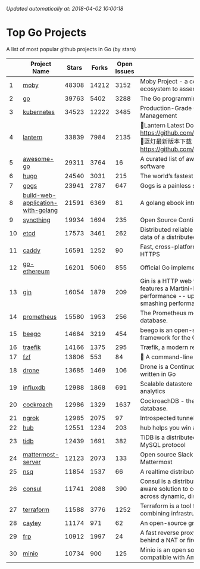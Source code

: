 *Updated automatically at: 2018-04-02 10:00:18* 
# Top Go Projects
A list of most popular github projects in Go (by stars)

|    | Project Name | Stars | Forks | Open Issues | Description |
| -- | ------------ | ----- | ----- | ----------- | ----------- |
| 1 | [moby](https://github.com/moby/moby) | 48308 | 14212 | 3152 | Moby Project - a collaborative project for the container ecosystem to assemble container-based systems |
| 2 | [go](https://github.com/golang/go) | 39763 | 5402 | 3288 | The Go programming language |
| 3 | [kubernetes](https://github.com/kubernetes/kubernetes) | 34523 | 12222 | 3485 | Production-Grade Container Scheduling and Management |
| 4 | [lantern](https://github.com/getlantern/lantern) | 33839 | 7984 | 2135 | 🔴Lantern Latest Download https://github.com/getlantern/lantern/releases/tag/latest 🔴蓝灯最新版本下载 https://github.com/getlantern/forum/issues/833 🔴  |
| 5 | [awesome-go](https://github.com/avelino/awesome-go) | 29311 | 3764 | 16 | A curated list of awesome Go frameworks, libraries and software |
| 6 | [hugo](https://github.com/gohugoio/hugo) | 24540 | 3031 | 215 | The world’s fastest framework for building websites. |
| 7 | [gogs](https://github.com/gogits/gogs) | 23941 | 2787 | 647 | Gogs is a painless self-hosted Git service. |
| 8 | [build-web-application-with-golang](https://github.com/astaxie/build-web-application-with-golang) | 21591 | 6369 | 81 | A golang ebook intro how to build a web with golang |
| 9 | [syncthing](https://github.com/syncthing/syncthing) | 19934 | 1694 | 235 | Open Source Continuous File Synchronization |
| 10 | [etcd](https://github.com/coreos/etcd) | 17573 | 3461 | 262 | Distributed reliable key-value store for the most critical data of a distributed system |
| 11 | [caddy](https://github.com/mholt/caddy) | 16591 | 1252 | 90 | Fast, cross-platform HTTP/2 web server with automatic HTTPS |
| 12 | [go-ethereum](https://github.com/ethereum/go-ethereum) | 16201 | 5060 | 855 | Official Go implementation of the Ethereum protocol |
| 13 | [gin](https://github.com/gin-gonic/gin) | 16054 | 1879 | 209 | Gin is a HTTP web framework written in Go (Golang). It features a Martini-like API with much better performance -- up to 40 times faster. If you need smashing performance, get yourself some Gin. |
| 14 | [prometheus](https://github.com/prometheus/prometheus) | 15580 | 1953 | 256 | The Prometheus monitoring system and time series database. |
| 15 | [beego](https://github.com/astaxie/beego) | 14684 | 3219 | 454 | beego is an open-source, high-performance web framework for the Go programming language. |
| 16 | [traefik](https://github.com/containous/traefik) | 14166 | 1375 | 295 | Træfik, a modern reverse proxy |
| 17 | [fzf](https://github.com/junegunn/fzf) | 13806 | 553 | 84 | :cherry_blossom: A command-line fuzzy finder |
| 18 | [drone](https://github.com/drone/drone) | 13685 | 1469 | 106 | Drone is a Continuous Delivery platform built on Docker, written in Go |
| 19 | [influxdb](https://github.com/influxdata/influxdb) | 12988 | 1868 | 691 | Scalable datastore for metrics, events, and real-time analytics |
| 20 | [cockroach](https://github.com/cockroachdb/cockroach) | 12986 | 1329 | 1637 | CockroachDB - the open source, cloud-native SQL database. |
| 21 | [ngrok](https://github.com/inconshreveable/ngrok) | 12985 | 2075 | 97 | Introspected tunnels to localhost |
| 22 | [hub](https://github.com/github/hub) | 12551 | 1234 | 203 | hub helps you win at git. |
| 23 | [tidb](https://github.com/pingcap/tidb) | 12439 | 1691 | 382 | TiDB is a distributed HTAP database compatible with the MySQL protocol  |
| 24 | [mattermost-server](https://github.com/mattermost/mattermost-server) | 12123 | 2073 | 133 | Open source Slack-alternative in Golang and React - Mattermost |
| 25 | [nsq](https://github.com/nsqio/nsq) | 11854 | 1537 | 66 | A realtime distributed messaging platform |
| 26 | [consul](https://github.com/hashicorp/consul) | 11741 | 2088 | 390 | Consul is a distributed, highly available, and data center aware solution to connect and configure applications across dynamic, distributed infrastructure. |
| 27 | [terraform](https://github.com/hashicorp/terraform) | 11588 | 3776 | 1252 | Terraform is a tool for building, changing, and combining infrastructure safely and efficiently. |
| 28 | [cayley](https://github.com/cayleygraph/cayley) | 11174 | 971 | 62 | An open-source graph database |
| 29 | [frp](https://github.com/fatedier/frp) | 10912 | 1997 | 24 | A fast reverse proxy to help you expose a local server behind a NAT or firewall to the internet. |
| 30 | [minio](https://github.com/minio/minio) | 10734 | 900 | 125 | Minio is an open source object storage server compatible with Amazon S3 APIs |
